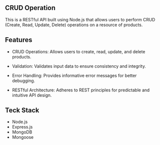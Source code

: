 ## CRUD Operation
This is a RESTful API built using Node.js that allows users to perform CRUD (Create, Read, Update, Delete) operations on a resource of products.

## Features

- CRUD Operations: Allows users to create, read, update, and delete products.
  
- Validation: Validates input data to ensure consistency and integrity.
  
- Error Handling: Provides informative error messages for better debugging.
  
- RESTful Architecture: Adheres to REST principles for predictable and intuitive API design.


## Teck Stack

- Node.js
- Express.js
- MongoDB
- Mongoose
